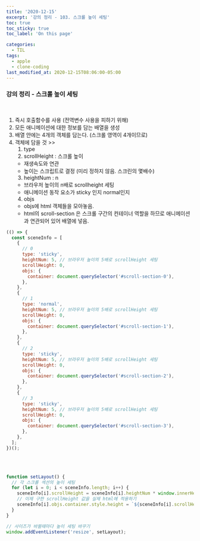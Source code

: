 ```yaml
---
title: '2020-12-15'
excerpt: '강의 정리 - 103. 스크롤 높이 세팅'
toc: true
toc_sticky: true
toc_label: 'On this page'

categories:
  - TIL
tags:
  - apple
  - clone-coding
last_modified_at: 2020-12-15T08:06:00-05:00
---
```


### 강의 정리 - 스크롤 높이 세팅

<br />

1. 즉시 호출함수를 사용 (전역변수 사용을 피하기 위해)
2. 모든 애니메이션에 대한 정보를 담는 배열을 생성
3. 배열 안에는 4개의 객체를 담는다. (스크롤 영역이 4개이므로)
4. 객체에 담을 것 >>
   1. type
   2. scrollHeight : 스크롤 높이
   - 재생속도와 연관
   - 높이는 스크립트로 결정 (미리 정하지 않음. 스크린의 몇배수)
   3. heightNum : n
   - 브라우저 높이의 n배로 scrollheight 세팅
   - 애니메이션 동작 요소가 sticky 인지 normal인지
   4. objs
   - objs에 html 객체들을 모아놓음.
   - html의 scroll-section 은 스크롤 구간의 컨테이너 역할을 하므로 애니메이션과 연관되어 있어 배열에 넣음.
     <br />

```javascript
(() => {
  const sceneInfo = [
    {
      // 0
      type: 'sticky',
      heightNum: 5, // 브라우저 높이의 5배로 scrollHeight 세팅
      scrollHeight: 0,
      objs: {
        container: document.querySelector('#scroll-section-0'),
      },
    },
    {
      // 1
      type: 'normal',
      heightNum: 5, // 브라우저 높이의 5배로 scrollHeight 세팅
      scrollHeight: 0,
      objs: {
        container: document.querySelector('#scroll-section-1'),
      },
    },
    {
      // 2
      type: 'sticky',
      heightNum: 5, // 브라우저 높이의 5배로 scrollHeight 세팅
      scrollHeight: 0,
      objs: {
        container: document.querySelector('#scroll-section-2'),
      },
    },
    {
      // 3
      type: 'sticky',
      heightNum: 5, // 브라우저 높이의 5배로 scrollHeight 세팅
      scrollHeight: 0,
      objs: {
        container: document.querySelector('#scroll-section-3'),
      },
    },
  ];
})();
```

<br />
<br />

```javascript
function setLayout() {
  // 각 스크롤 섹션의 높이 세팅
  for (let i = 0; i < sceneInfo.length; i++) {
    sceneInfo[i].scrollHeight = sceneInfo[i].heightNum * window.innerHeight;
    // 이제 구한 scrollHeight 값을 실제 html에 적용하기
    sceneInfo[i].objs.container.style.height = `${sceneInfo[i].scrollHeight}px`;
  }
}

// 사이즈가 바뀔때마다 높이 세팅 바꾸기
window.addEventListener('resize', setLayout);
```
